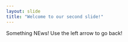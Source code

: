 ```yaml
---
layout: slide
title: "Welcome to our second slide!"
---
```

Something NEws!
Use the left arrow to go back!
